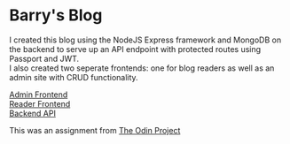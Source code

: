 # Barry's Blog
I created this blog using the NodeJS Express framework and MongoDB on the backend to serve up an API endpoint with protected routes using Passport and JWT.  
I also created two seperate frontends: one for blog readers as well as an admin site with CRUD functionality.  

[Admin Frontend](https://upbeat-neumann-61c68c.netlify.app/)  
[Reader Frontend](https://jolly-torvalds-e76ec6.netlify.app/)  
[Backend API](https://sheltered-peak-99436.herokuapp.com/articles)

This was an assignment from [The Odin Project](https://www.theodinproject.com/lessons/blog-api)
